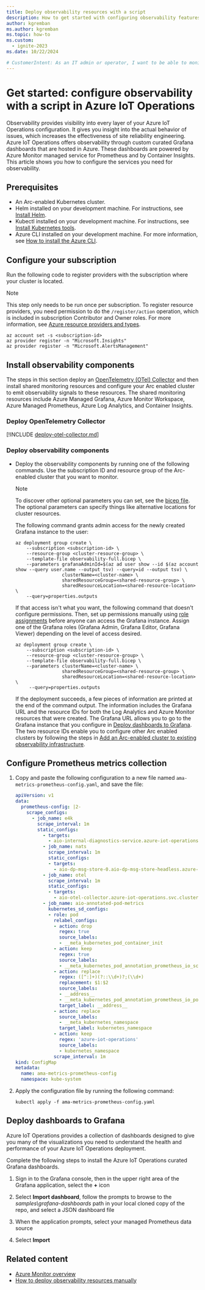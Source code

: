 ```yaml
---
title: Deploy observability resources with a script
description: How to get started with configuring observability features with a script in Azure IoT Operations, so that you can monitor your solution.
author: kgremban
ms.author: kgremban
ms.topic: how-to
ms.custom:
  - ignite-2023
ms.date: 10/22/2024

# CustomerIntent: As an IT admin or operator, I want to be able to monitor and visualize data on the health of my industrial assets and edge environment.
---
```


# Get started: configure observability with a script in Azure IoT Operations

Observability provides visibility into every layer of your Azure IoT Operations configuration. It gives you insight into the actual behavior of issues, which increases the effectiveness of site reliability engineering. Azure IoT Operations offers observability through custom curated Grafana dashboards that are hosted in Azure. These dashboards are powered by Azure Monitor managed service for Prometheus and by Container Insights. This article shows you how to configure the services you need for observability.

## Prerequisites

* An Arc-enabled Kubernetes cluster.
* Helm installed on your development machine. For instructions, see [Install Helm](https://helm.sh/docs/intro/install/).
* Kubectl installed on your development machine. For instructions, see [Install Kubernetes tools](https://kubernetes.io/docs/tasks/tools/).
* Azure CLI installed on your development machine. For more information, see [How to install the Azure CLI](/cli/azure/install-azure-cli).

## Configure your subscription

Run the following code to register providers with the subscription where your cluster is located.

>[!NOTE]
>This step only needs to be run once per subscription. To register resource providers, you need permission to do the `/register/action` operation, which is included in subscription Contributor and Owner roles. For more information, see [Azure resource providers and types](../../azure-resource-manager/management/resource-providers-and-types.md).

```azurecli
az account set -s <subscription-id>
az provider register -n "Microsoft.Insights"
az provider register -n "Microsoft.AlertsManagement"
```

## Install observability components

The steps in this section deploy an [OpenTelemetry (OTel) Collector](https://opentelemetry.io/docs/collector/) and then install shared monitoring resources and configure your Arc enabled cluster to emit observability signals to these resources. The shared monitoring resources include Azure Managed Grafana, Azure Monitor Workspace, Azure Managed Prometheus, Azure Log Analytics, and Container Insights.

### Deploy OpenTelemetry Collector

[!INCLUDE [deploy-otel-collector.md](../includes/deploy-otel-collector.md)]

### Deploy observability components

- Deploy the observability components by running one of the following commands. Use the subscription ID and resource group of the Arc-enabled cluster that you want to monitor.

   > [!NOTE]
   > To discover other optional parameters you can set, see the [bicep file](https://github.com/Azure/azure-iot-operations/blob/main/tools/setup-3p-obs-infra/observability-full.bicep). The optional parameters can specify things like alternative locations for cluster resources.

   The following command grants admin access for the newly created Grafana instance to the user:

   ```azurecli
   az deployment group create \
       --subscription <subscription-id> \
       --resource-group <cluster-resource-group> \
       --template-file observability-full.bicep \
       --parameters grafanaAdminId=$(az ad user show --id $(az account show --query user.name --output tsv) --query=id --output tsv) \
                    clusterName=<cluster-name> \
                    sharedResourceGroup=<shared-resource-group> \
                    sharedResourceLocation=<shared-resource-location> \
       --query=properties.outputs
   ```

   If that access isn't what you want, the following command that doesn't configure permissions. Then, set up permissions manually using [role assignments](../../managed-grafana/how-to-share-grafana-workspace.md#add-a-grafana-role-assignment) before anyone can access the Grafana instance. Assign one of the Grafana roles (Grafana Admin, Grafana Editor, Grafana Viewer) depending on the level of access desired.

   ```azurecli
   az deployment group create \
       --subscription <subscription-id> \
       --resource-group <cluster-resource-group> \
       --template-file observability-full.bicep \
       --parameters clusterName=<cluster-name> \
                    sharedResourceGroup=<shared-resource-group> \
                    sharedResourceLocation=<shared-resource-location> \
        --query=properties.outputs
   ```

   If the deployment succeeds, a few pieces of information are printed at the end of the command output. The information includes the Grafana URL and the resource IDs for both the Log Analytics and Azure Monitor resources that were created. The Grafana URL allows you to go to the Grafana instance that you configure in [Deploy dashboards to Grafana](#deploy-dashboards-to-grafana). The two resource IDs enable you to configure other Arc enabled clusters by following the steps in [Add an Arc-enabled cluster to existing observability infrastructure](howto-add-cluster.md).

## Configure Prometheus metrics collection

1. Copy and paste the following configuration to a new file named `ama-metrics-prometheus-config.yaml`, and save the file:

   ```yml
   apiVersion: v1
   data:
     prometheus-config: |2-
       scrape_configs:
         - job_name: e4k
           scrape_interval: 1m
           static_configs:
             - targets:
               - aio-internal-diagnostics-service.azure-iot-operations.svc.cluster.local:9600
             - job_name: nats
               scrape_interval: 1m
               static_configs:
               - targets:
                 - aio-dp-msg-store-0.aio-dp-msg-store-headless.azure-iot-operations.svc.cluster.local:7777
             - job_name: otel
               scrape_interval: 1m
               static_configs:
               - targets:
                 - aio-otel-collector.azure-iot-operations.svc.cluster.local:8889
             - job_name: aio-annotated-pod-metrics
               kubernetes_sd_configs:
               - role: pod
                 relabel_configs:
                 - action: drop
                   regex: true
                   source_labels:
                   - __meta_kubernetes_pod_container_init
                 - action: keep
                   regex: true
                   source_labels:
                   - __meta_kubernetes_pod_annotation_prometheus_io_scrape
                 - action: replace
                   regex: ([^:]+)(?::\\d+)?;(\\d+)
                   replacement: $1:$2
                   source_labels:
                   - __address__
                   - __meta_kubernetes_pod_annotation_prometheus_io_port
                   target_label: __address__
                 - action: replace
                   source_labels:
                   - __meta_kubernetes_namespace
                   target_label: kubernetes_namespace
                 - action: keep
                   regex: 'azure-iot-operations'
                   source_labels:
                   - kubernetes_namespace
                 scrape_interval: 1m
   kind: ConfigMap
   metadata:
     name: ama-metrics-prometheus-config
     namespace: kube-system
   ```

1. Apply the configuration file by running the following command:

   ```shell
   kubectl apply -f ama-metrics-prometheus-config.yaml
   ```

## Deploy dashboards to Grafana

Azure IoT Operations provides a collection of dashboards designed to give you many of the visualizations you need to understand the health and performance of your Azure IoT Operations deployment.

Complete the following steps to install the Azure IoT Operations curated Grafana dashboards.

1. Sign in to the Grafana console, then in the upper right area of the Grafana application, select the **+** icon

1. Select **Import dashboard**, follow the prompts to browse to the *samples\grafana-dashboards* path in your local cloned copy of the repo, and select a JSON dashboard file

1. When the application prompts, select your managed Prometheus data source

1. Select **Import**

## Related content

- [Azure Monitor overview](/azure/azure-monitor/overview)
- [How to deploy observability resources manually](howto-configure-observability-manual.md)
